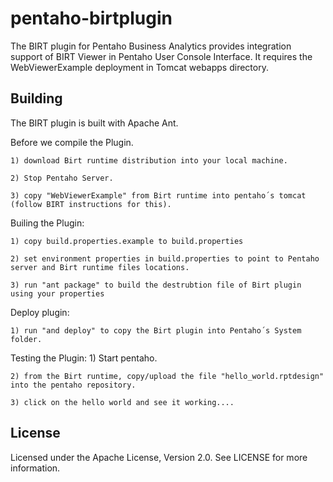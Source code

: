 ﻿pentaho-birtplugin
==================

The BIRT plugin for Pentaho Business Analytics provides integration support of BIRT Viewer  in Pentaho User Console Interface.
It requires the WebViewerExample deployment in Tomcat webapps directory.
 
Building
--------
The BIRT plugin is built with Apache Ant.

Before we compile the Plugin.

	1) download Birt runtime distribution into your local machine.

	2) Stop Pentaho Server.

	3) copy "WebViewerExample" from Birt runtime into pentaho´s tomcat (follow BIRT instructions for this).


Builing the Plugin:

	1) copy build.properties.example to build.properties 

	2) set environment properties in build.properties to point to Pentaho server and Birt runtime files locations. 

	3) run "ant package" to build the destrubtion file of Birt plugin using your properties


Deploy plugin:

	1) run "and deploy" to copy the Birt plugin into Pentaho´s System folder.


Testing the Plugin:
	1) Start pentaho.

	2) from the Birt runtime, copy/upload the file "hello_world.rptdesign" into the pentaho repository.

	3) click on the hello world and see it working....




License
-------
Licensed under the Apache License, Version 2.0. See LICENSE for more information.
